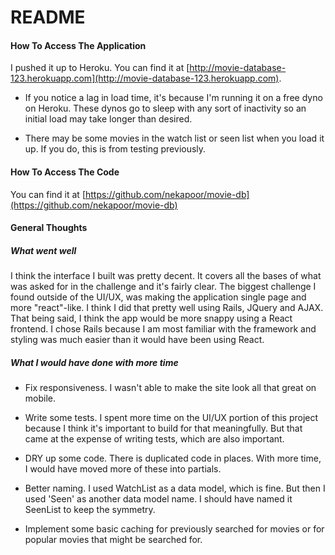 # README


#### How To Access The Application

I pushed it up to Heroku. You can find it at [http://movie-database-123.herokuapp.com](http://movie-database-123.herokuapp.com). 

* If you notice a lag in load time, it's because I'm running it on a free dyno on Heroku. These dynos go to sleep with any sort of inactivity so an initial load may take longer than desired.

* There may be some movies in the watch list or seen list when you load it up. If you do, this is from testing previously.

#### How To Access The Code

You can find it at [https://github.com/nekapoor/movie-db](https://github.com/nekapoor/movie-db)

#### General Thoughts

##### What went well

I think the interface I built was pretty decent. It covers all the bases of what was asked for in the challenge and it's fairly clear.  The biggest challenge I found outside of the UI/UX, was making the application single page and more "react"-like. I think I did that pretty well using Rails, JQuery and AJAX. That being said, I think the app would be more snappy using a React frontend. I chose Rails because I am most familiar with the framework and styling was much easier than it would have been using React.

##### What I would have done with more time

* Fix responsiveness. I wasn't able to make the site look all that great on mobile. 

* Write some tests. I spent more time on the UI/UX portion of this project because I think it's important to build for that meaningfully. But that came at the expense of writing tests, which are also important. 

* DRY up some code. There is duplicated code in places. With more time, I would have moved more of these into partials. 

* Better naming. I used WatchList as a data model, which is fine. But then I used 'Seen' as another data model name. I should have named it SeenList to keep the symmetry.  

* Implement some basic caching for previously searched for movies or for popular movies that might be searched for.
